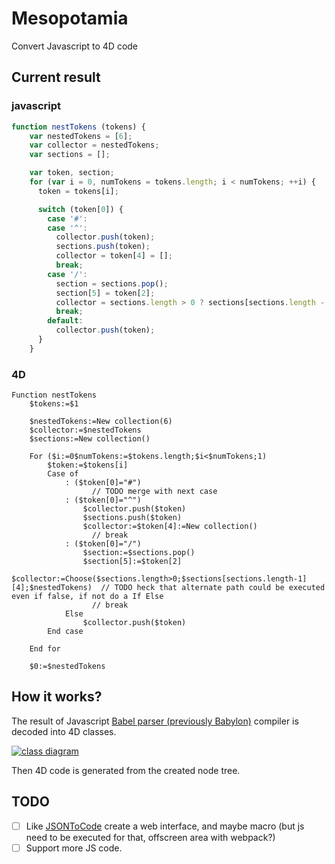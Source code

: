 # Mesopotamia

Convert Javascript to 4D code

## Current result

### javascript

```javascript
function nestTokens (tokens) {
    var nestedTokens = [6];
    var collector = nestedTokens;
    var sections = [];

    var token, section;
    for (var i = 0, numTokens = tokens.length; i < numTokens; ++i) {
      token = tokens[i];

      switch (token[0]) {
        case '#':
        case '^':
          collector.push(token);
          sections.push(token);
          collector = token[4] = [];
          break;
        case '/':
          section = sections.pop();
          section[5] = token[2];
          collector = sections.length > 0 ? sections[sections.length - 1][4] : nestedTokens;
          break;
        default:
          collector.push(token);
      }
    }
```

### 4D

```4d
Function nestTokens
	$tokens:=$1
	
	$nestedTokens:=New collection(6)
	$collector:=$nestedTokens
	$sections:=New collection()
	
	For ($i:=0$numTokens:=$tokens.length;$i<$numTokens;1)
		$token:=$tokens[i]
		Case of 
			: ($token[0]="#")
				  // TODO merge with next case 
			: ($token[0]="^")
				$collector.push($token)
				$sections.push($token)
				$collector:=$token[4]:=New collection()
				  // break
			: ($token[0]="/")
				$section:=$sections.pop()
				$section[5]:=$token[2]
				$collector:=Choose($sections.length>0;$sections[sections.length-1][4];$nestedTokens)  // TODO heck that alternate path could be executed even if false, if not do a If Else
				  // break
			Else 
				$collector.push($token)
		End case 
		
	End for 
	
	$0:=$nestedTokens
```


## How it works?

The result of Javascript [Babel parser (previously Babylon)](https://babeljs.io/) compiler is decoded into 4D classes.

[![class diagram](Documentation/classDiagram.svg)](https://mesopelagique.github.io/Mesopotamia/Documentation/classDiagram.svg)

Then 4D code is generated from the created node tree.

## TODO

- [ ] Like [JSONToCode](https://github.com/mesopelagique/JSONToCode) create a web interface, and maybe macro (but js need to be executed for that, offscreen area with webpack?)
- [ ] Support more JS code.
